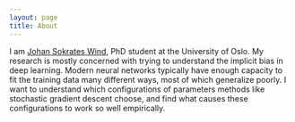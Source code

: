```yaml
---
layout: page
title: About
---
```


I am [Johan Sokrates Wind](https://www.mn.uio.no/math/english/people/aca/johanswi/index.html), PhD student at the University of Oslo. My research is mostly concerned with trying to understand the implicit bias in deep learning. Modern neural networks typically have enough capacity to fit the training data many different ways, most of which generalize poorly. I want to understand which configurations of parameters methods like stochastic gradient descent choose, and find what causes these configurations to work so well empirically.
